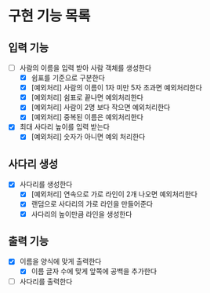 # 구현 기능 목록
## 입력 기능
- [ ] 사람의 이름을 입력 받아 사람 객체를 생성한다
    - [x] 쉼표를 기준으로 구분한다
    - [x] [예외처리] 사람의 이름이 1자 미만 5자 초과면 예외처리한다
    - [x] [예외처리] 쉼표로 끝나면 예외처리한다
    - [x] [예외처리] 사람이 2명 보다 작으면 예외처리한다
    - [x] [예외처리] 중복된 이름은 예외처리한다
- [x] 최대 사다리 높이를 입력 받는다
    - [x] [예외처리] 숫자가 아니면 예외 처리한다

## 사다리 생성
- [x] 사다리를 생성한다
    - [x] [예외처리] 연속으로 가로 라인이 2개 나오면 예외처리한다
    - [x] 랜덤으로 사다리의 가로 라인을 만들어준다
    - [x] 사다리의 높이만큼 라인을 생성한다 

## 출력 기능
- [x] 이름을 양식에 맞게 출력한다
  - [x] 이름 글자 수에 맞게 앞쪽에 공백을 추가한다
- [ ] 사다리를 출력한다
